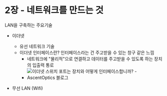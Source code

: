 # 2장 - 네트워크를 만드는 것
LAN을 구축하는 주요기술

- 이더넷
  - 유선 네트워크 기술
  - 이더넷 인터페이스란? 인터페이스라는 건 주고받을 수 있는 창구 같은 느낌
    - 네트워크에 "물리적"으로 연결하고 데이터를 주고받을 수 있도록 하는 장치의 입출력 통로
    - ![이더넷 스위치 포트는 장치와 어떻게 인터페이스합니까? - AscentOptics 블로그](https://ascentoptics.com/blog/wp-content/uploads/2024/01/22.jpg)

- 무선 LAN (Wifi)
